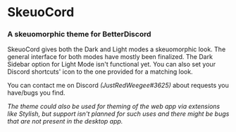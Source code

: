 # SkeuoCord
### A skeuomorphic theme for BetterDiscord

SkeuoCord gives both the Dark and Light modes a skeuomorphic look. The general interface for both modes have mostly been finalized. The Dark Sidebar option for Light Mode isn't functional yet. You can also set your Discord shortcuts' icon to the one provided for a matching look.

You can contact me on Discord *(JustRedWeegee#3625)* about requests you have/bugs you find.

*The theme could also be used for theming of the web app via extensions like Stylish, but support isn't planned for such uses and there might be bugs that are not present in the desktop app.*
